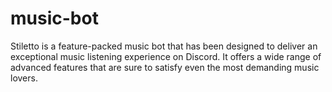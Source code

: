 # music-bot
Stiletto is a feature-packed music bot that has been designed to deliver an exceptional music listening experience on Discord. It offers a wide range of advanced features that are sure to satisfy even the most demanding music lovers.
